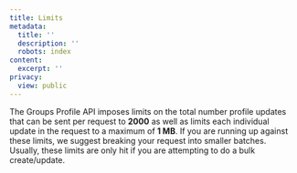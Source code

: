 ```yaml
---
title: Limits
metadata:
  title: ''
  description: ''
  robots: index
content:
  excerpt: ''
privacy:
  view: public
---
```

The Groups Profile API imposes limits on the total number profile updates that can be sent per request to **2000** as well as limits each individual update in the request to a maximum of **1 MB**. If you are running up against these limits, we suggest breaking your request into smaller batches. Usually, these limits are only hit if you are attempting to do a bulk create/update.
